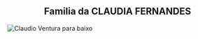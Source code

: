 <h2 align="center"> Familia da CLAUDIA FERNANDES </h2>

<t align="center"> ![Claudio Ventura para baixo](https://github.com/pdmtmr/FamiliasDePraxeDeFracasATIVAS/blob/main/SVGs/Familia_do_Claudio_Ventura.svg)</t>
